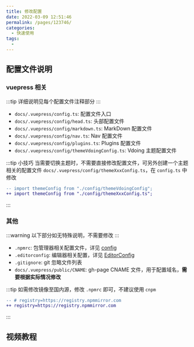 ```yaml
---
title: 修改配置
date: 2022-03-09 12:51:46
permalink: /pages/123746/
categories:
  - 快速使用
tags:
  -
---
```


<!-- more -->

## 配置文件说明

### vuepress 相关

:::tip
详细说明见每个配置文件注释部分
:::

- `docs/.vuepress/config.ts`: 配置文件入口
- `docs/.vuepress/config/head.ts`: 头部配置文件
- `docs/.vuepress/config/markdown.ts`: MarkDown 配置文件
- `docs/.vuepress/config/nav.ts`: Nav 配置文件
- `docs/.vuepress/config/plugins.ts`: Plugins 配置文件
- `docs/.vuepress/config/themeVdoingConfig.ts`: Vdoing 主题配置文件

:::tip 小技巧
当需要切换主题时，不需要直接修改配置文件，可另外创建一个主题相关的配置文件 `docs/.vuepress/config/themeXxxConfig.ts`，在 `config.ts` 中修改

```diff
-- import themeConfig from "./config/themeVdoingConfig";
++ import themeConfig from "./config/themeXxxConfig.ts";
```

:::

### 其他

:::warning
以下部分如无特殊说明，不需要修改
:::

- `.npmrc`: 包管理器相关配置文件，详见 [config](https://docs.npmjs.com/cli/v8/using-npm/config)
- `.editorconfig`: 编辑器相关配置，详见 [EditorConfig](https://editorconfig.org/)
- `.gitignore`: git 忽略文件列表
- `docs/.vuepress/public/CNAME`: gh-page CNAME 文件，用于配置域名，**需要根据实际情况修改**

:::tip
如需修改镜像至国内源，修改 `.npmrc` 即可，不建议使用 `cnpm`

```diff
-- # registry=https://registry.npmmirror.com
++ registry=https://registry.npmmirror.com
```

:::


## 视频教程

<Artplayer :src="{url:'https://user-images.githubusercontent.com/26868745/161530747-1a456db4-b080-4d54-a39c-012d3754fbfe.mp4'}" />
